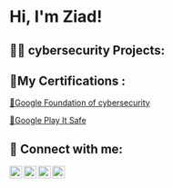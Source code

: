 <h1>Hi, I'm Ziad!  </h1>



<h2>👨‍💻 cybersecurity Projects:</h2>
<h2> 🧐My Certifications :</h2>
 
<a href="https://coursera.org/share/ea06315d5d9fe29e81c8a43dd0d5dfda" target="_blank"> 🍒Google Foundation of cybersecurity</a>
<p><a href="https://coursera.org/share/2f7a6199c0e3601ca07e8b5a9ac8074e" target="_blank"> 🍒Google Play It Safe</a></p>

<h2> 🤳 Connect with me:</h2>

 [<img align="left" alt="ZiadAyman | LinkedIn" width="22px" src="https://cdn.jsdelivr.net/npm/simple-icons@v3/icons/linkedin.svg" />][linkedin]
[<img align="left" alt="ZiadAyman | Instagram" width="22px" src="https://cdn.jsdelivr.net/npm/simple-icons@v3/icons/instagram.svg" />][instagram]
 
 <a href="https://api.whatsapp.com/send?phone=01272624687" target="_blank" rel="noopener noreferrer">
  <img align="left" alt="WhatsApp" width="22px" src="https://cdn.jsdelivr.net/npm/simple-icons@v3/icons/whatsapp.svg" />
</a>
<a href="https://www.facebook.com/ziad.ayman.71" target="_blank" rel="noopener noreferrer">
  <img align="left" alt="Facebook" width="22px" src="https://cdn.jsdelivr.net/npm/simple-icons@v3/icons/facebook.svg" />
</a>

 
[whatsapp]: https://twitter.com/joshmadakor
[instagram]: https://www.instagram.com/ziad.ayman.71/
[linkedin]: https://www.linkedin.com/in/ziad-ayman-6a5298248/

 
 

 
